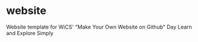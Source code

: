 website
=======

Website template for WiCS' "Make Your Own Website on Github" Day
Learn and Explore Simply
